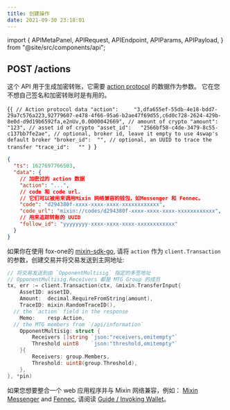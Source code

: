 ```yaml
---
title: 创建操作
date: 2021-09-30 23:18:01
---
```


import { APIMetaPanel, APIRequest, APIEndpoint, APIParams, APIPayload, } from "@site/src/components/api";

## POST /actions

这个 API 用于生成加密转账，它需要 [action protocol](../action-protocol) 的数据作为参数。 它在您不想自己签名和加密转账时是有用的。

<APIEndpoint base="https://api.4swap.org/api" url="/actions" />

<APIMetaPanel scope="Authorized" /><APIPayload>{`{ // Action protocol data "action":     "3,dfa655ef-55db-4e18-bdd7-29a7c576a223,92779607-e478-4f66-95a6-b2ae47f69d55,c6d0c728-2624-429b-8e0d-d9d19b6592fa,e2nUv,0.0000042669", // amount of crypto "amount":     "123", // asset id of crypto "asset_id":   "2566bf58-c4de-3479-8c55-c137bb7fe2ae", // optional, broker id, leave it empty to use 4swap's default broker "broker_id":  "", // optional, an UUID to trace the transfer "trace_id":   "" } `}</APIPayload>

<APIRequest title="创建一个 Action" method="POST" base="https://api.4swap.org/api" url='/actions --data PAYLOAD' />

```json title="Response"
{
  "ts": 1627697766503,
  "data": {
    // 加密过的 action 数据
    "action": "...",
    // code 和 code url.
    // 它们可以被用来调用Mixin 网络兼容的钱包，如Messenger 和 Fennec。
    "code": "d294380f-xxxx-xxxx-xxxx-xxxxxxxxxxxx",
    "code_url": "mixin://codes/d294380f-xxxx-xxxx-xxxx-xxxxxxxxxxxx",
    // 用来追踪转账的 UUID 
    "follow_id": "yyyyyyyy-xxxx-xxxx-xxxx-xxxxxxxxxxxx"
  }
}
```

如果你在使用 fox-one的 [mixin-sdk-go](https://github.com/fox-one/mixin-sdk-go), 请将 `action` 作为 `client.Transaction` 的参数，创建交易并将交易发送到主网地址:

```go
// 将交易发送到由 `OpponentMultisig` 指定的多签地址 
// OpponentMultisig.Receivers 都是 MTG Group 的成员
tx, err := client.Transaction(ctx, &mixin.TransferInput{
    AssetID: assetID,
    Amount:  decimal.RequireFromString(amount),
    TraceID: mixin.RandomTraceID(),
  // the `action` field in the response
    Memo:    resp.Action,
  // the MTG members from `/api/information`
    OpponentMultisig: struct {
        Receivers []string `json:"receivers,omitempty"`
        Threshold uint8    `json:"threshold,omitempty"`
    }{
        Receivers: group.Members,
        Threshold: uint8(group.Threshold),
    },
}, *pin)
```

如果您想要整合一个 web 应用程序并与 Mixin 网络兼容，例如： [Mixin Messenger](/docs/apps/wallets#mixin-messenger) and [Fennec](/docs/apps/wallets#fennec), 请阅读 [Guide / Invoking Wallet](../guide/invoke-wallets)。
